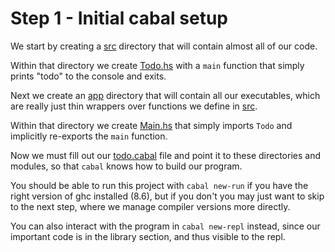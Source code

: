 Step 1 - Initial cabal setup
============================

We start by creating a [src](src) directory that will contain almost all of our code.

Within that directory we create [Todo.hs](src/Todo.hs) with a `main` function that simply
prints "todo" to the console and exits.

Next we create an [app](app) directory that will contain all our executables, which are
really just thin wrappers over functions we define in [src](src).

Within that directory we create [Main.hs](app/Main.hs) that simply imports `Todo` and
implicitly re-exports the `main` function.

Now we must fill out our [todo.cabal](todo.cabal) file and point it to these directories
and modules, so that `cabal` knows how to build our program.

You should be able to run this project with `cabal new-run` if you have the right
version of ghc installed (8.6), but if you don't you may just want to skip to the next
step, where we manage compiler versions more directly.

You can also interact with the program in `cabal new-repl` instead, since our important
code is in the library section, and thus visible to the repl.
